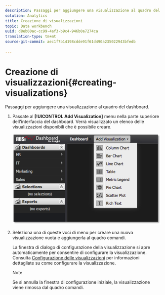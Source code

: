 ```yaml
---
description: Passaggi per aggiungere una visualizzazione al quadro del dashboard.
solution: Analytics
title: Creazione di visualizzazioni
topic: Data workbench
uuid: d8eb60ac-cc99-4af3-b9c4-946b0a7274ca
translation-type: tm+mt
source-git-commit: aec1f7b14198cdde91f61d490a235022943bfedb

---
```



# Creazione di visualizzazioni{#creating-visualizations}

Passaggi per aggiungere una visualizzazione al quadro del dashboard.

1. Passate al **[!UICONTROL Add Visualization]** menu nella parte superiore dell&#39;interfaccia del dashboard. Verrà visualizzato un elenco delle visualizzazioni disponibili che è possibile creare.

   ![](assets/create_visualization1.png)

1. Seleziona una di queste voci di menu per creare una nuova visualizzazione vuota e aggiungerla al quadro comandi.

   La finestra di dialogo di configurazione della visualizzazione si apre automaticamente per consentire di configurare la visualizzazione. Consulta [Configurazione delle visualizzazioni](../../../home/c-adobe-data-workbench-dashboard/c-visualizations/c-configuring-visualizations.md#concept-edc3c7270ffe429c9aab8ceca429b570) per informazioni dettagliate su come configurare la visualizzazione.

   >[!NOTE]
   >
   >Se si annulla la finestra di configurazione iniziale, la visualizzazione viene rimossa dal quadro comandi.

